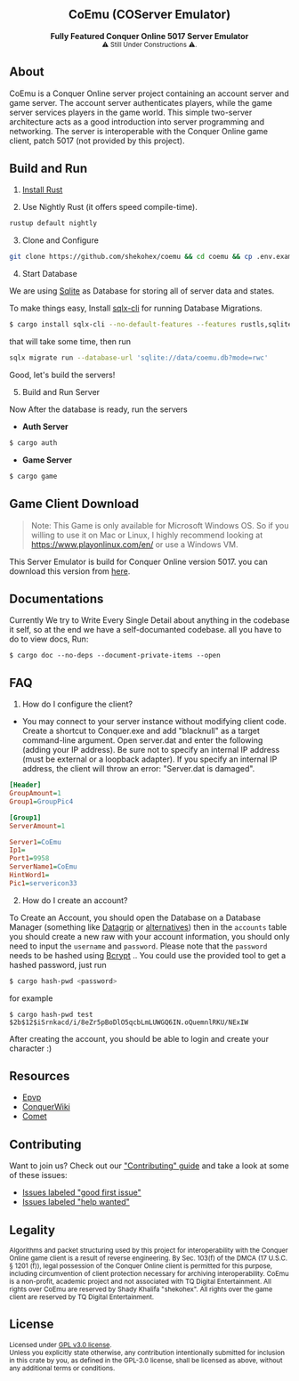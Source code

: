 <h2 align="center">CoEmu (COServer Emulator)</h2>
<div align="center">
  <strong>
        Fully Featured Conquer Online 5017 Server Emulator
  </strong>
</div>
<div align="center">
  <sub>
      ⚠ Still Under Constructions ⚠.
  </sub>
</div>

## About

CoEmu is a Conquer Online server project containing an account server and game server. The account server authenticates players, while the game server services players in the game world. This simple two-server architecture acts as a good introduction into server programming and networking. The server is interoperable with the Conquer Online game client, patch 5017 (not provided by this project).

## Build and Run

1. [Install Rust](https://rustup.rs/)

2. Use Nightly Rust (it offers speed compile-time).

```bash
rustup default nightly
```

3. Clone and Configure

```bash
git clone https://github.com/shekohex/coemu && cd coemu && cp .env.example .env # edit the env file if you want.
```

4. Start Database

We are using [Sqlite](https://sqlite.org/) as Database for storing all of server data and states.

To make things easy, Install [sqlx-cli](https://github.com/launchbadge/sqlx/tree/master/sqlx-cli) for running Database Migrations.

```bash
$ cargo install sqlx-cli --no-default-features --features rustls,sqlite
```

that will take some time, then run

```bash
sqlx migrate run --database-url 'sqlite://data/coemu.db?mode=rwc'
```

Good, let's build the servers!

5. Build and Run Server

Now After the database is ready, run the servers

- **Auth Server**

```bash
$ cargo auth
```

- **Game Server**

```bash
$ cargo game
```

## Game Client Download

> Note: This Game is only available for Microsoft Windows OS.
> So if you willing to use it on Mac or Linux, I highly recommend looking at https://www.playonlinux.com/en/ or use a Windows VM.

This Server Emulator is build for Conquer Online version 5017. you can download this version from [here](https://mega.nz/folder/xJQnlSRD#d4oLOGq2LNbKm_k8kYVKJw/file/dMx3jDoC).

## Documentations

Currently We try to Write Every Single Detail about anything in the codebase it self, so at the end we have a self-documanted codebase.
all you have to do to view docs, Run:

```
$ cargo doc --no-deps --document-private-items --open
```

## FAQ

1. How do I configure the client?

- You may connect to your server instance without modifying client code. Create a shortcut to Conquer.exe and add "blacknull" as a target command-line argument. Open server.dat and enter the following (adding your IP address). Be sure not to specify an internal IP address (must be external or a loopback adapter). If you specify an internal IP address, the client will throw an error: "Server.dat is damaged".

```ini
[Header]
GroupAmount=1
Group1=GroupPic4

[Group1]
ServerAmount=1

Server1=CoEmu
Ip1=
Port1=9958
ServerName1=CoEmu
HintWord1=
Pic1=servericon33

```

2. How do I create an account?

To Create an Account, you should open the Database on a Database Manager (something like [Datagrip](https://www.jetbrains.com/datagrip/) or [alternatives](https://www.slant.co/options/210/alternatives/~datagrip-alternatives)) then in the `accounts` table you should create a new raw with your account information, you should only need to input the `username` and `password`.
Please note that the `password` needs to be hashed using [Bcrypt](https://en.wikipedia.org/wiki/Bcrypt) .. You could use the provided tool to get a hashed password, just run

```bash
$ cargo hash-pwd <password>
```

for example

```
$ cargo hash-pwd test
$2b$12$iSrnkacd/i/8eZr5pBoDlO5qcbLmLUWGQ6IN.oQuemnlRKU/NExIW
```

After creating the account, you should be able to login and create your character :)

## Resources

- [Epvp](https://elitepvpers.com/forum/co2-private-server)
- [ConquerWiki](https://www.conquerwiki.com/doku.php?id=start)
- [Comet](https://gitlab.com/spirited/comet)

## Contributing

Want to join us? Check out our ["Contributing" guide][contributing] and take a
look at some of these issues:

- [Issues labeled "good first issue"][good-first-issue]
- [Issues labeled "help wanted"][help-wanted]

[contributing]: .github/CONTRIBUTING.md
[good-first-issue]: https://github.com/shekohex/coemu/labels/good%20first%20issue
[help-wanted]: https://github.com/shekohex/coemu/labels/help%20wanted

## Legality

<sub>
Algorithms and packet structuring used by this project for interoperability with the Conquer Online game client is a result of reverse engineering. By Sec. 103(f) of the DMCA (17 U.S.C. § 1201 (f)), legal possession of the Conquer Online client is permitted for this purpose, including circumvention of client protection necessary for archiving interoperability. CoEmu is a non-profit, academic project and not associated with TQ Digital Entertainment. All rights over CoEmu are reserved by Shady Khalifa "shekohex". All rights over the game client are reserved by TQ Digital Entertainment.
</sub>

## License

<sup>
Licensed under <a href="LICENSE">GPL v3.0 license</a>.
</sup>

<br/>

<sub>
Unless you explicitly state otherwise, any contribution intentionally submitted
for inclusion in this crate by you, as defined in the GPL-3.0 license, shall
be licensed as above, without any additional terms or conditions.
</sub>

